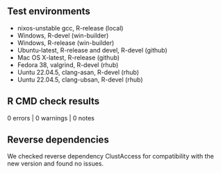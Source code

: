 ## Test environments

- nixos-unstable gcc, R-release (local)
- Windows, R-devel (win-builder)
- Windows, R-release (win-builder)
- Ubuntu-latest, R-release and devel, R-devel (github)
- Mac OS X-latest, R-release (github)
- Fedora 38, valgrind, R-devel (rhub)
- Uuntu 22.04.5, clang-asan, R-devel (rhub)
- Uuntu 22.04.5, clang-ubsan, R-devel (rhub)

## R CMD check results

0 errors | 0 warnings | 0 notes

## Reverse dependencies

We checked reverse dependency ClustAccess for compatibility with the new
version and found no issues.
